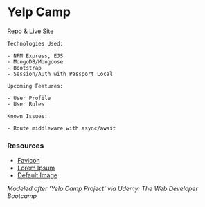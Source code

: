# Yelp Camp

[Repo](https://github.com/cwithac/yelp_camp) & [Live Site](#)


```
Technologies Used:

- NPM Express, EJS
- MongoDB/Mongoose
- Bootstrap
- Session/Auth with Passport Local
```

```
Upcoming Features:

- User Profile
- User Roles
```

```
Known Issues:

- Route middleware with async/await
```

### Resources
- [Favicon](http://www.favicon.cc/?action=icon&file_id=900114)
- [Lorem Ipsum](http://www.bobrosslipsum.com/)
- [Default Image](https://pixabay.com/photo-548022/)

_Modeled after 'Yelp Camp Project' via Udemy: The Web Developer Bootcamp_
